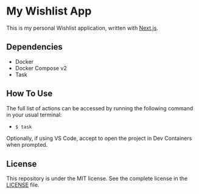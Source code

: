 # My Wishlist App

This is my personal Wishlist application, written with [Next.js](https://nextjs.org/).

## Dependencies

- Docker
- Docker Compose v2
- Task

## How To Use

The full list of actions can be accessed by running the following command in your usual terminal:

- ```bash
  $ task
  ```

Optionally, if using VS Code, accept to open the project in Dev Containers when prompted.

## License

This repository is under the MIT license. See the complete license in the [LICENSE](./LICENSE) file.
